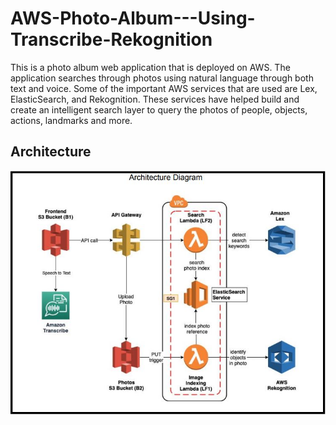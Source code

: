 # AWS-Photo-Album---Using-Transcribe-Rekognition
This is a photo album web application that is deployed on AWS. The application searches through photos using natural language through both text and voice. Some of the important AWS services that are used are Lex, ElasticSearch, and Rekognition. These services have helped build and create an intelligent search layer to query the photos of people, objects, actions, landmarks and more.

## Architecture
![alt text](https://github.com/HemanthTejaY/AWS-Photo-Album---Using-Transcribe-Rekognition/blob/master/Architecture/Capture.JPG)
